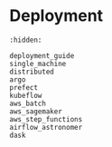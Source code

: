# Deployment

```{toctree}
:hidden:

deployment_guide
single_machine
distributed
argo
prefect
kubeflow
aws_batch
aws_sagemaker
aws_step_functions
airflow_astronomer
dask
```
